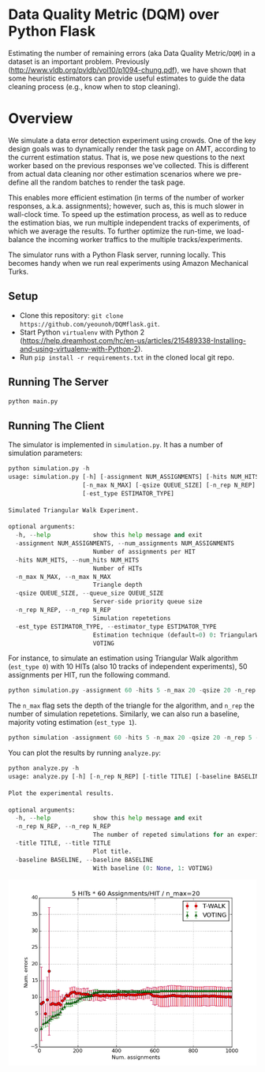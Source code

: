 # Data Quality Metric (DQM) over Python Flask
Estimating the number of remaining errors (aka Data Quality Metric/`DQM`) in a dataset is an important problem. Previously (http://www.vldb.org/pvldb/vol10/p1094-chung.pdf), we have shown that some heuristic estimators can provide useful estimates to guide the data cleaning process (e.g., know when to stop cleaning). 

# Overview
We simulate a data error detection experiment using crowds. One of the key design goals was to dynamically render the task page on AMT, according to the current estimation status. That is, we pose new questions to the next worker based on the previous responses we've collected. This is different from actual data cleaning nor other estimation scenarios where we pre-define all the random batches to render the task page.

This enables more efficient estimation (in terms of the number of worker responses, a.k.a. assignments); however, such as, this is much slower in wall-clock time. To speed up the estimation process, as well as to reduce the estimation bias, we run multiple independent tracks of experiments, of which we average the results. To further optimize the run-time, we load-balance the incoming worker traffics to the multiple tracks/experiments.

The simulator runs with a Python Flask server, running locally. This becomes handy when we run real experiments using Amazon Mechanical Turks.

## Setup
* Clone this repository: `git clone https://github.com/yeounoh/DQMflask.git`.
* Start Python `virtualenv` with Python 2 (https://help.dreamhost.com/hc/en-us/articles/215489338-Installing-and-using-virtualenv-with-Python-2).
* Run `pip install -r requirements.txt` in the cloned local git repo.

## Running The Server
```python
python main.py
```

## Running The Client
The simulator is implemented in `simulation.py`. It has a number of simulation parameters:
```python
python simulation.py -h
usage: simulation.py [-h] [-assignment NUM_ASSIGNMENTS] [-hits NUM_HITS]
                     [-n_max N_MAX] [-qsize QUEUE_SIZE] [-n_rep N_REP]
                     [-est_type ESTIMATOR_TYPE]

Simulated Triangular Walk Experiment.

optional arguments:
  -h, --help            show this help message and exit
  -assignment NUM_ASSIGNMENTS, --num_assignments NUM_ASSIGNMENTS
                        Number of assignments per HIT
  -hits NUM_HITS, --num_hits NUM_HITS
                        Number of HITs
  -n_max N_MAX, --n_max N_MAX
                        Triangle depth
  -qsize QUEUE_SIZE, --queue_size QUEUE_SIZE
                        Server-side priority queue size
  -n_rep N_REP, --n_rep N_REP
                        Simulation repetetions
  -est_type ESTIMATOR_TYPE, --estimator_type ESTIMATOR_TYPE
                        Estimation technique (default=0) 0: TriangularWalk, 1:
                        VOTING
```

For instance, to simulate an estimation using Triangular Walk algorithm (`est_type 0`) with 10 HITs (also 10 tracks of independent experiments), 50 assignments per HIT, run the following command.
```python
python simulation.py -assignment 60 -hits 5 -n_max 20 -qsize 20 -n_rep 5 -est_type 0
```
The `n_max` flag sets the depth of the triangle for the algorithm, and `n_rep` the number of simulation repetetions. Similarly, we can also run a baseline, majority voting estimation (`est_type 1`).
```python
python simulation -assignment 60 -hits 5 -n_max 20 -qsize 20 -n_rep 5 -est_type 1
```

You can plot the results by running `analyze.py`:
```python
python analyze.py -h
usage: analyze.py [-h] [-n_rep N_REP] [-title TITLE] [-baseline BASELINE]

Plot the experimental results.

optional arguments:
  -h, --help            show this help message and exit
  -n_rep N_REP, --n_rep N_REP
                        The number of repeted simulations for an experiment.
  -title TITLE, --title TITLE
                        Plot title.
  -baseline BASELINE, --baseline BASELINE
                        With baseline (0: None, 1: VOTING)
```

![picture alt](https://github.com/yeounoh/DQMflask/blob/master/5h_60a_20m_v.png "Simulation Result")


